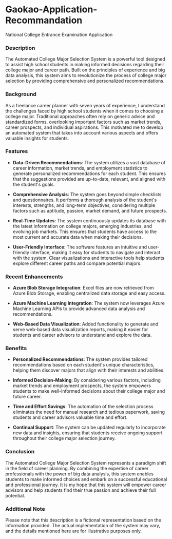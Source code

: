 # Gaokao-Application-Recommandation
National College Entrance Examination Application

### Description
The Automated College Major Selection System is a powerful tool designed to assist high school students in making informed decisions regarding their college major and career path. Built on the principles of experience and big data analysis, this system aims to revolutionize the process of college major selection by providing comprehensive and personalized recommendations.

### Background
As a freelance career planner with seven years of experience, I understand the challenges faced by high school students when it comes to choosing a college major. Traditional approaches often rely on generic advice and standardized forms, overlooking important factors such as market trends, career prospects, and individual aspirations. This motivated me to develop an automated system that takes into account various aspects and offers valuable insights for students.

### Features

- **Data-Driven Recommendations**: The system utilizes a vast database of career information, market trends, and employment statistics to generate personalized recommendations for each student. This ensures that the suggestions provided are up-to-date, relevant, and aligned with the student's goals.

- **Comprehensive Analysis**: The system goes beyond simple checklists and questionnaires. It performs a thorough analysis of the student's interests, strengths, and long-term objectives, considering multiple factors such as aptitude, passion, market demand, and future prospects.

- **Real-Time Updates**: The system continuously updates its database with the latest information on college majors, emerging industries, and evolving job markets. This ensures that students have access to the most current and accurate data when making their decisions.

- **User-Friendly Interface**: The software features an intuitive and user-friendly interface, making it easy for students to navigate and interact with the system. Clear visualizations and interactive tools help students explore different career paths and compare potential majors.

### Recent Enhancements

- **Azure Blob Storage Integration**: Excel files are now retrieved from Azure Blob Storage, enabling centralized data storage and easy access.

- **Azure Machine Learning Integration**: The system now leverages Azure Machine Learning APIs to provide advanced data analysis and recommendations.

- **Web-Based Data Visualization**: Added functionality to generate and serve web-based data visualization reports, making it easier for students and career advisors to understand and explore the data.

### Benefits

- **Personalized Recommendations**: The system provides tailored recommendations based on each student's unique characteristics, helping them discover majors that align with their interests and abilities.

- **Informed Decision-Making**: By considering various factors, including market trends and employment prospects, the system empowers students to make well-informed decisions about their college major and future career.

- **Time and Effort Savings**: The automation of the selection process eliminates the need for manual research and tedious paperwork, saving students and career advisors valuable time and effort.

- **Continual Support**: The system can be updated regularly to incorporate new data and insights, ensuring that students receive ongoing support throughout their college major selection journey.

### Conclusion
The Automated College Major Selection System represents a paradigm shift in the field of career planning. By combining the expertise of career professionals with the power of big data analysis, this system enables students to make informed choices and embark on a successful educational and professional journey. It is my hope that this system will empower career advisors and help students find their true passion and achieve their full potential.

### Additional Note
Please note that this description is a fictional representation based on the information provided. The actual implementation of the system may vary, and the details mentioned here are for illustrative purposes only.

